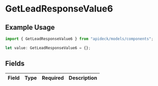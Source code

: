 # GetLeadResponseValue6

## Example Usage

```typescript
import { GetLeadResponseValue6 } from "apideck/models/components";

let value: GetLeadResponseValue6 = {};
```

## Fields

| Field       | Type        | Required    | Description |
| ----------- | ----------- | ----------- | ----------- |